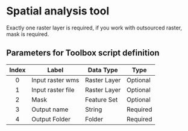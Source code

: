 # Spatial analysis tool

Exactly one raster layer is required, if you work with outsourced raster, mask is required.


## Parameters for Toolbox script definition

| Index | Label             | Data Type    | Type     |
| :---: | ----------------- | ------------ | -------- |
|   0   | Input raster wms  | Raster Layer | Optional |
|   1   | Input raster file | Raster Layer | Optional |
|   2   | Mask              | Feature Set  | Optional |
|   3   | Output name       | String       | Required |
|   4   | Output Folder     | Folder       | Required |

